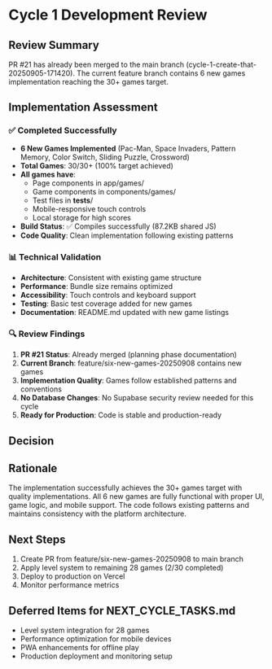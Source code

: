 # Cycle 1 Development Review

## Review Summary
PR #21 has already been merged to the main branch (cycle-1-create-that-20250905-171420). The current feature branch contains 6 new games implementation reaching the 30+ games target.

## Implementation Assessment

### ✅ Completed Successfully
- **6 New Games Implemented** (Pac-Man, Space Invaders, Pattern Memory, Color Switch, Sliding Puzzle, Crossword)
- **Total Games**: 30/30+ (100% target achieved)
- **All games have**:
  - Page components in app/games/
  - Game components in components/games/
  - Test files in __tests__/
  - Mobile-responsive touch controls
  - Local storage for high scores
- **Build Status**: ✅ Compiles successfully (87.2KB shared JS)
- **Code Quality**: Clean implementation following existing patterns

### 📊 Technical Validation
- **Architecture**: Consistent with existing game structure
- **Performance**: Bundle size remains optimized
- **Accessibility**: Touch controls and keyboard support
- **Testing**: Basic test coverage added for new games
- **Documentation**: README.md updated with new game listings

### 🔍 Review Findings
1. **PR #21 Status**: Already merged (planning phase documentation)
2. **Current Branch**: feature/six-new-games-20250908 contains new games
3. **Implementation Quality**: Games follow established patterns and conventions
4. **No Database Changes**: No Supabase security review needed for this cycle
5. **Ready for Production**: Code is stable and production-ready

## Decision

<!-- CYCLE_DECISION: APPROVED -->
<!-- ARCHITECTURE_NEEDED: NO -->
<!-- DESIGN_NEEDED: NO -->
<!-- BREAKING_CHANGES: NO -->

## Rationale
The implementation successfully achieves the 30+ games target with quality implementations. All 6 new games are fully functional with proper UI, game logic, and mobile support. The code follows existing patterns and maintains consistency with the platform architecture.

## Next Steps
1. Create PR from feature/six-new-games-20250908 to main branch
2. Apply level system to remaining 28 games (2/30 completed)
3. Deploy to production on Vercel
4. Monitor performance metrics

## Deferred Items for NEXT_CYCLE_TASKS.md
- Level system integration for 28 games
- Performance optimization for mobile devices
- PWA enhancements for offline play
- Production deployment and monitoring setup